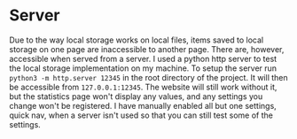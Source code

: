# Server

Due to the way local storage works on local files, items saved to local storage on one
page are inaccessible to another page. There are, however, accessible when served from
a server. I used a python http server to test the local storage implementation on my
machine. To setup the server run `python3 -m http.server 12345` in the root directory
of the project. It will then be accessible from `127.0.0.1:12345`. The website will
still work without it, but the statistics page won't display any values, and any settings
you change won't be registered. I have manually enabled all but one settings, quick nav,
when a server isn't used so that you can still test some of the settings.